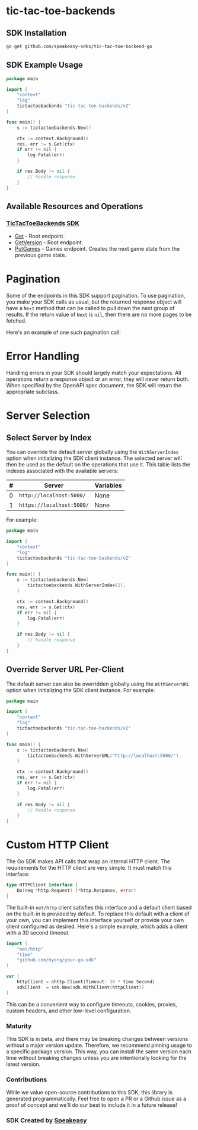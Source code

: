 # tic-tac-toe-backends

<!-- Start SDK Installation -->
## SDK Installation

```bash
go get github.com/speakeasy-sdks/tic-tac-toe-backend-go
```
<!-- End SDK Installation -->

## SDK Example Usage
<!-- Start SDK Example Usage -->
```go
package main

import (
	"context"
	"log"
	tictactoebackends "tic-tac-toe-backends/v2"
)

func main() {
	s := tictactoebackends.New()

	ctx := context.Background()
	res, err := s.Get(ctx)
	if err != nil {
		log.Fatal(err)
	}

	if res.Body != nil {
		// handle response
	}
}

```
<!-- End SDK Example Usage -->

<!-- Start SDK Available Operations -->
## Available Resources and Operations

### [TicTacToeBackends SDK](docs/sdks/tictactoebackends/README.md)

* [Get](docs/sdks/tictactoebackends/README.md#get) - Root endpoint.
* [GetVersion](docs/sdks/tictactoebackends/README.md#getversion) - Root endpoint.
* [PutGames](docs/sdks/tictactoebackends/README.md#putgames) - Games endpoint. Creates the next game state from the previous game state.
<!-- End SDK Available Operations -->



<!-- Start Dev Containers -->

<!-- End Dev Containers -->



<!-- Start Pagination -->
# Pagination

Some of the endpoints in this SDK support pagination. To use pagination, you make your SDK calls as usual, but the
returned response object will have a `Next` method that can be called to pull down the next group of results. If the
return value of `Next` is `nil`, then there are no more pages to be fetched.

Here's an example of one such pagination call:
<!-- End Pagination -->



<!-- Start Go Types -->

<!-- End Go Types -->



<!-- Start Error Handling -->
# Error Handling

Handling errors in your SDK should largely match your expectations.  All operations return a response object or an error, they will never return both.  When specified by the OpenAPI spec document, the SDK will return the appropriate subclass.
<!-- End Error Handling -->



<!-- Start Server Selection -->
# Server Selection

## Select Server by Index

You can override the default server globally using the `WithServerIndex` option when initializing the SDK client instance. The selected server will then be used as the default on the operations that use it. This table lists the indexes associated with the available servers:

| # | Server | Variables |
| - | ------ | --------- |
| 0 | `http://localhost:5000/` | None |
| 1 | `https://localhost:5000/` | None |

For example:

```go
package main

import (
	"context"
	"log"
	tictactoebackends "tic-tac-toe-backends/v2"
)

func main() {
	s := tictactoebackends.New(
		tictactoebackends.WithServerIndex(1),
	)

	ctx := context.Background()
	res, err := s.Get(ctx)
	if err != nil {
		log.Fatal(err)
	}

	if res.Body != nil {
		// handle response
	}
}

```


## Override Server URL Per-Client

The default server can also be overridden globally using the `WithServerURL` option when initializing the SDK client instance. For example:

```go
package main

import (
	"context"
	"log"
	tictactoebackends "tic-tac-toe-backends/v2"
)

func main() {
	s := tictactoebackends.New(
		tictactoebackends.WithServerURL("http://localhost:5000/"),
	)

	ctx := context.Background()
	res, err := s.Get(ctx)
	if err != nil {
		log.Fatal(err)
	}

	if res.Body != nil {
		// handle response
	}
}

```
<!-- End Server Selection -->



<!-- Start Custom HTTP Client -->
# Custom HTTP Client

The Go SDK makes API calls that wrap an internal HTTP client. The requirements for the HTTP client are very simple. It must match this interface:

```go
type HTTPClient interface {
	Do(req *http.Request) (*http.Response, error)
}
```

The built-in `net/http` client satisfies this interface and a default client based on the built-in is provided by default. To replace this default with a client of your own, you can implement this interface yourself or provide your own client configured as desired. Here's a simple example, which adds a client with a 30 second timeout.

```go
import (
	"net/http"
	"time"
	"github.com/myorg/your-go-sdk"
)

var (
	httpClient = &http.Client{Timeout: 30 * time.Second}
	sdkClient  = sdk.New(sdk.WithClient(httpClient))
)
```

This can be a convenient way to configure timeouts, cookies, proxies, custom headers, and other low-level configuration.
<!-- End Custom HTTP Client -->

<!-- Placeholder for Future Speakeasy SDK Sections -->



### Maturity

This SDK is in beta, and there may be breaking changes between versions without a major version update. Therefore, we recommend pinning usage
to a specific package version. This way, you can install the same version each time without breaking changes unless you are intentionally
looking for the latest version.

### Contributions

While we value open-source contributions to this SDK, this library is generated programmatically.
Feel free to open a PR or a Github issue as a proof of concept and we'll do our best to include it in a future release!

### SDK Created by [Speakeasy](https://docs.speakeasyapi.dev/docs/using-speakeasy/client-sdks)
